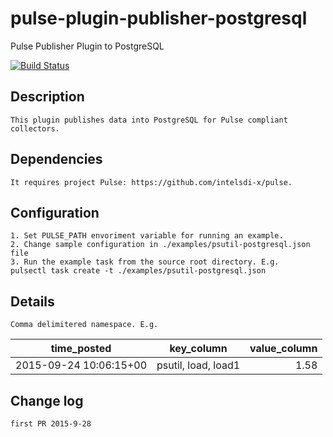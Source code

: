 # **pulse-plugin-publisher-postgresql**
Pulse Publisher Plugin to PostgreSQL

[![Build Status](https://magnum.travis-ci.com/intelsdi-x/pulse-plugin-publisher-postgresql.svg?token=2ujsxEpZo1issFyVWX29&branch=master)](https://magnum.travis-ci.com/intelsdi-x/pulse-plugin-publisher-postgresql)

## Description
    This plugin publishes data into PostgreSQL for Pulse compliant collectors.

## Dependencies
    It requires project Pulse: https://github.com/intelsdi-x/pulse.

## Configuration
    1. Set PULSE_PATH envoriment variable for running an example.
    2. Change sample configuration in ./examples/psutil-postgresql.json file
    3. Run the example task from the source root directory. E.g. 
    pulsectl task create -t ./examples/psutil-postgresql.json


## Details
    Comma delimitered namespace. E.g.


|     time_posted       |     key_column      | value_column  |
|-----------------------|:-------------------:|--------------:|
|2015-09-24 10:06:15+00 | psutil, load, load1 | 1.58          |

## Change log
    first PR 2015-9-28
